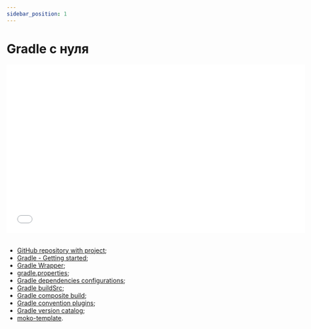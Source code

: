 ```yaml
---
sidebar_position: 1
---
```


# Gradle с нуля

<iframe src="//www.youtube.com/embed/23BJW4w0gkY?list=PL6yFiPOVXVUi90sQ66dtmuXP-1-TeHwl5" frameborder="0" allowfullscreen width="675" height="380"></iframe>
<br/>
<br/>

- [GitHub repository with project](https://github.com/Alex009/gradle-from-scratch);
- [Gradle - Getting started](https://docs.gradle.org/current/userguide/getting_started.html);
- [Gradle Wrapper](/learning/gradle/gradle-wrapper);
- [gradle.properties](/learning/gradle/build-environment);
- [Gradle dependencies configurations](/learning/gradle/configuration);
- [Gradle buildSrc](/learning/gradle/buildSrc);
- [Gradle composite build](/learning/gradle/composite-build);
- [Gradle convention plugins](/learning/gradle/convention-plugins);
- [Gradle version catalog](/learning/gradle/version-catalogs);
- [moko-template](https://github.com/icerockdev/moko-template).
